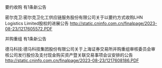 要约收购 有1条新公告 

密尔克卫:密尔克卫化工供应链服务股份有限公司关于以要约方式收购LHN Logistics Limited股权的进展公告 http://static.cninfo.com.cn/finalpage/2023-08-23/1217605572.PDF 

并购重组 有1条新公告 

德马科技:德马科技集团股份有限公司关于上海证券交易所并购重组审核委员会审核公司发行股份及支付现金购买资产暨关联交易事项会议安排的公告 http://static.cninfo.com.cn/finalpage/2023-08-23/1217608186.PDF 

